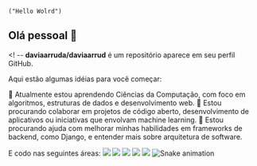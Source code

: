                                                                                                 ("Hello Wolrd")  
## Olá pessoal 👋

<! --
**daviaarruda/daviaarrud** é um repositório  aparece em seu perfil GitHub.

Aqui estão algumas idéias para você começar:

🌱 Atualmente estou aprendendo Ciências da Computação, com foco em algoritmos, estruturas de dados e desenvolvimento web.
👯 Estou procurando colaborar em projetos de código aberto, desenvolvimento de aplicativos ou iniciativas que envolvam machine learning.
🤔 Estou procurando ajuda com melhorar minhas habilidades em frameworks de backend, como Django, e entender mais sobre arquitetura de software.

E codo nas seguintes áreas:
<img src="https://cdn.jsdelivr.net/gh/devicons/devicon@latest/icons/python/python-original.svg" />
<img src="https://cdn.jsdelivr.net/gh/devicons/devicon@latest/icons/c/c-original.svg" />
<img src="https://cdn.jsdelivr.net/gh/devicons/devicon@latest/icons/html5/html5-original.svg" />
<img src="https://cdn.jsdelivr.net/gh/devicons/devicon@latest/icons/css3/css3-original.svg" />
<img src="https://cdn.jsdelivr.net/gh/devicons/devicon@latest/icons/javascript/javascript-original.svg" />
![Snake animation](https://github.com/seu-usuário-aqui/seu-usuário-aqui/blob/output/github-contribution-grid-snake.svg)

